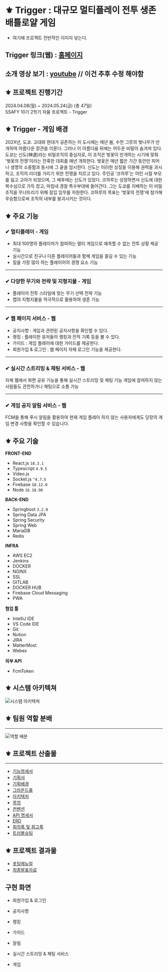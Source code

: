 # ⚜ Trigger : 대규모 멀티플레이 전투 생존 배틀로얄 게임

- 여기에 프로젝트 전반적인 이미지 넣는다.

## Trigger 링크(웹) : [홈페이지](https://trigger109.com)
## 소개 영상 보기 : [youtube](https://trigger109.com) // 이건 추후 수정 해야함


## ⚜ 프로젝트 진행기간
2024.04.08(월) ~ 2024.05.24(금) (총 47일) <br>
SSAFY 10기 2학기 자율 프로젝트 - Trigger
</br>

## ⚜ Trigger - 게임 배경

202X년, 도쿄. 고대와 현대가 공존하는 이 도시에는 매년 봄, 수천 그루의 벚나무가 만개하여 아름다운 장관을 이룬다. 그러나 이 아름다움 뒤에는 어두운 비밀이 숨겨져 있다. 도쿄는 신도(神道)라는 비밀조직의 중심지로, 이 조직은 벚꽃이 만개하는 시기에 맞춰 '벚꽃의 전쟁'이라는 잔혹한 대회를 매년 개최한다.
벚꽃은 매년 짧은 기간 동안만 피어나 생명의 소중함과 동시에 그 끝을 암시한다. 신도는 이러한 상징을 이용해 권력을 과시하고, 조직의 리더를 가리기 위한 전쟁을 치르고 있다.
주인공 ‘코하루’는 어린 시절 부모를 잃고 고아가 되었으며, 그 배후에는 신도가 있었다. 코하루는 성장하면서 신도에 대한 복수심으로 가득 찼고, 마침내 경찰 특수부대에 들어간다. 그는 도쿄를 지배하는 이 비밀조직을 무너뜨리기 위해 잠입 임무를 자원한다. 코하루의 목표는 '벚꽃의 전쟁'에 참가해 우승함으로써 조직의 내부를 붕괴시키는 것이다.

## ⚜ 주요 기능

### ✔ 멀티플레이 - 게임
- 최대 100명의 플레이어가 참여하는 멀티 게임으로 예측할 수 없는 전투 상황 제공 기능
- 실시간으로 친구나 다른 플레이어들과 함께 게임을 즐길 수 있는 기능
- 킬을 가장 많이 하는 플레이어의 경쟁 요소 기능

---
### ✔ 다양한 무기와 전략 및 지형지물 - 게임
- 플레이어 전투 스타일에 맞는 무기 선택 전략 기능
- 맵의 지형지물을 적극적으로 활용하여 생존 기능

---
### ✔ 웹 페이지 서비스 - 웹
- 공지사항 : 게임과 관련된 공지사항을 확인할 수 있다.
- 랭킹 : 플레이한 유저들의 랭킹과 전적 기록 등을 볼 수 있다.
- 가이드 : 게임 플레이에 대한 가이드를 제공한다.
- 회원가입 & 로그인 : 웹 페이지 자체 로그인 기능을 제공한다.

---
### ✔ 실시간 스트리밍 & 채팅 서비스 - 웹
 자체 웹에서 화면 공유 기능을 통해 실시간 스트리밍 및 채팅 기능 게임에 참여하지 않는 사람들도 관전하거나 채팅으로 소통 가능

---
### ✔ 게임 공지 알림 서비스 - 웹
 FCM을 통해 푸시 알림을 활용하여 현재 게임 플레이 하지 않는 사용자에게도 당장의 게임 변경 사항을 확인할 수 있습니다.



## ⚜ 주요 기술

**FRONT-END**
- React.js `18.3.1`
- Typescript `4.9.5`
- Video.js 
- Socket.js `^4.7.5`
- Firebase `10.12.0`
- Node `16.18.96`

**BACK-END**
- Springboot `3.2.0`
- Spring Data JPA
- Spring Security
- Spring Web
- MariaDB
- Redis

**INFRA**
- AWS EC2
- Jenkins
- DOCKER
- NGINX
- SSL
- GITLAB
- DOCKER HUB
- Firebase Cloud Messaging
- PWA


**협업 툴**
- IntelliJ IDE
- VS Code IDE
- Git
- Notion
- JIRA
- MatterMost
- Webex

**외부 API**
- FcmToken

## ⚜ 시스템 아키텍쳐

![시스템 아키텍쳐](/docs/img/아키텍처.png)

## ⚜ 팀원 역할 분배
---
![역할 배분](docs/img/C106팀역할.png)

## ⚜ 프로젝트 산출물
---
- [기능명세서](/docs/기능명세서.md)
- [기획서](/docs/기획서.md)
- [기획배경](/docs/기획배경.md)
- [그라운드룰](/docs/그라운드룰.md)
- [아키텍처](/docs/서비스_아키텍처.md)
- [목업](/docs/목업.md)
- [컨벤션](/docs/컨벤션.md)
- [API 명세서](/docs/API.md)
- [ERD](/docs/ERD.md)
- [회의록 및 회고록](/docs/회의록.md)
- [트러블슈팅](/docs/버그리포트.md)

## ⚜ 프로젝트 결과물
- [포팅메뉴얼](/exec/Flowering_포팅_메뉴얼.docx)
- [최종발표자료](/exec/FLOWERING_최종_발표.pptx)

## 구현 화면
* 회원가입 & 로그인
  
* 공지사항

* 랭킹

* 가이드

* 알림

* 실시간 스트리밍 & 채팅 서비스

* 게임
